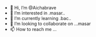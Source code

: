 - 👋 Hi, I’m @Aichabrave
- 👀 I’m interested in .masar..
- 🌱 I’m currently learning .bac..
- 💞️ I’m looking to collaborate on ...masar
- 📫 How to reach me ...

<!---
Aichabrave/Aichabrave is a ✨ special ✨ repository because its `README.md` (this file) appears on your GitHub profile.
You can click the Preview link to take a look at your changes.
--->
